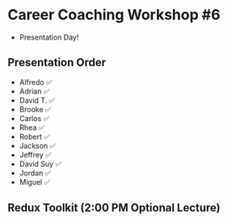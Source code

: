 # Career Coaching Workshop #6

* Presentation Day!

## Presentation Order

* Alfredo ✅
* Adrian ✅
* David T. ✅
* Brooke ✅
* Carlos ✅
* Rhea ✅
* Robert ✅
* Jackson ✅
* Jeffrey ✅
* David Suy ✅
* Jordan ✅
* Miguel ✅

## Redux Toolkit (2:00 PM Optional Lecture)
